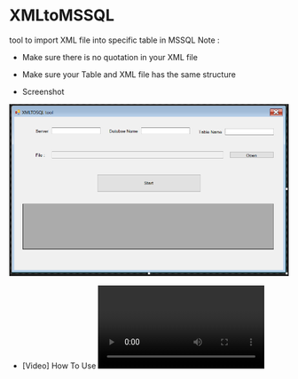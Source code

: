# XMLtoMSSQL
tool to import XML file into specific table in MSSQL 
Note :
- Make sure there is no quotation in your XML file 
- Make sure your Table and XML file  has  the same structure

- Screenshot

![Screenshot](https://github.com/Aghiad90/XMLtoMSSQL/blob/master/xmltosql.PNG)



- [Video] How To Use 
![Video](https://github.com/Aghiad90/XMLtoMSSQL/blob/master/xmltomssql.mp4)
